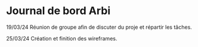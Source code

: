 # Journal de bord Arbi

19/03/24
Réunion de groupe afin de discuter du proje et répartir les tâches.

25/03/24
Création et finition des wireframes.
